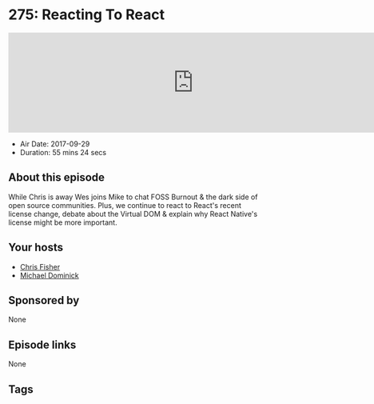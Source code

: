# 275: Reacting To React

<iframe src="https://player.fireside.fm/v2/MLf2ZzhC+uc0jCuJK?theme=dark" width="740" height="200" frameborder="0" scrolling="no"></iframe>

* Air Date: 2017-09-29
* Duration: 55 mins 24 secs

## About this episode

While Chris is away Wes joins Mike to chat FOSS Burnout & the dark side of open source communities. Plus, we continue to react to React's recent license change, debate about the Virtual DOM & explain why React Native's license might be more important.

## Your hosts
* [Chris Fisher](https://coder.show/hosts/chrislas)
* [Michael Dominick](https://coder.show/hosts/michael)

## Sponsored by

None



## Episode links

None



## Tags

